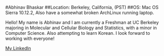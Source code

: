 #Abhinav Bhaskar
##Location: Berkeley, California, (PST)
##OS: Mac OS Sierra 10.12.2, Also have a somewhat broken ArchLinux running laptop.</h2>

Hello! My name is Abhinav and I am currently a Freshman at UC Berkeley majoring in Molecular and Cellular Biology and Statistics, 
with a minor in Computer Science. Also attempting to learn Korean.
I look forward to working with everyone!

[My LinkedIn](https://www.linkedin.com/in/a-bhaskar)
